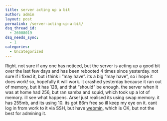 ```yaml
---
title: server acting up a bit
author: admin
layout: post
permalink: /server-acting-up-a-bit/
dsq_thread_id:
  - 26008019
dsq_needs_sync:
  - 1
categories:
  - Uncategorized
---
```

Right. not sure if any one has noticed, but the server is acting up a good bit over the last few days and has been rebooted 4 times since yesterday. not sure if i fixed it, but i think i &#8220;may have&#8221;. its a big &#8220;may have&#8221;, so i hope it does work! so, hopefully it will work. it crashed yesterday because it ran out of memory, but it has 128, and that &#8220;should&#8221; be enough. the server when it was at home had 256, but ran samba and squid, which took up a lot of memory. ill see what happens. Arse! just realised its using swap memory. it has 255mb, and its using 10. its got 86m free so ill keep my eye on it. cant log in from work to it via SSH, but have [webmin][1], which is OK, but not the best for admining it.

 [1]: http://www.webmin.com/